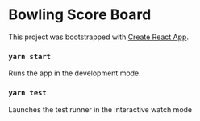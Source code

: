 # Bowling Score Board

This project was bootstrapped with [Create React App](https://github.com/facebook/create-react-app).

### `yarn start`
Runs the app in the development mode.

### `yarn test`

Launches the test runner in the interactive watch mode
